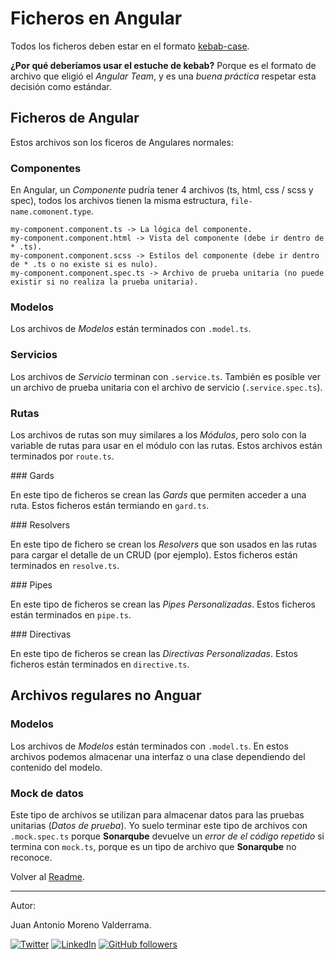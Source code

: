 # Ficheros en Angular

Todos los ficheros deben estar en el formato [kebab-case](https://en.wikipedia.org/wiki/Letter_case#Special_case_styles).

**¿Por qué deberíamos usar el estuche de kebab?** Porque es el formato de archivo que eligió el _Angular Team_, y es una _buena práctica_ respetar esta decisión como estándar.


## Ficheros de Angular
Estos archivos son los ficeros de Angulares normales:

### Componentes

En Angular, un _Componente_ pudría tener 4 archivos (ts, html, css / scss y spec), todos los archivos tienen la misma estructura, `file-name.comonent.type`.
```
my-component.component.ts -> La lógica del componente.
my-component.component.html -> Vista del componente (debe ir dentro de * .ts).
my-component.component.scss -> Estilos del componente (debe ir dentro de * .ts o no existe si es nulo).
my-component.component.spec.ts -> Archivo de prueba unitaria (no puede existir si no realiza la prueba unitaria).
```


### Modelos

Los archivos de _Modelos_ están terminados con `.model.ts`.


### Servicios

Los archivos de _Servicio_ terminan con `.service.ts`. También es posible ver un archivo de prueba unitaria con el archivo de servicio (`.service.spec.ts`).


### Rutas

Los archivos de rutas son muy similares a los _Módulos_, pero solo con la variable de rutas para usar en el módulo con las rutas. Estos archivos están terminados por `route.ts`.


### Gards

En este tipo de ficheros se crean las _Gards_ que permiten acceder a una ruta. Estos ficheros están termiando en `gard.ts`.


### Resolvers

En este tipo de fichero se crean los _Resolvers_ que son usados en las rutas para cargar el detalle de un CRUD (por ejemplo). Estos ficheros están terminados en `resolve.ts`.


### Pipes

En este tipo de ficheros se crean las _Pipes Personalizadas_. Estos ficheros están terminados en `pipe.ts`.


### Directivas

En este tipo de ficheros se crean las _Directivas Personalizadas_. Estos ficheros están terminados en `directive.ts`.


## Archivos regulares no Anguar


### Modelos

Los archivos de _Modelos_ están terminados con `.model.ts`. En estos archivos podemos almacenar una interfaz o una clase dependiendo del contenido del modelo.


### Mock de datos

Este tipo de archivos se utilizan para almacenar datos para las pruebas unitarias (_Datos de prueba_). Yo suelo terminar este tipo de archivos con `.mock.spec.ts` porque **Sonarqube** devuelve un _error de el código repetido_ si termina con `mock.ts`, porque es un tipo de archivo que **Sonarqube** no reconoce.

Volver al [Readme](./README.es.md).
___
Autor:

Juan Antonio Moreno Valderrama.

<a href="https://twitter.com/jmorenovade"><img src="https://img.shields.io/twitter/follow/jmorenovalde?label=Twitter&style=social" alt="Twitter"></a>
<a href="https://www.linkedin.com/in/juan-antonio-moreno-valderrama/"><img src="https://img.shields.io/badge/LinkedIn--_.svg?style=social&logo=linkedin" alt="LinkedIn"></a>
<a href="https://github.com/jmorenovalde"><img alt="GitHub followers" src="https://img.shields.io/github/followers/jmorenovalde?style=social"></a>